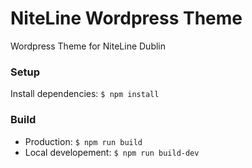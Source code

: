 # NiteLine Wordpress Theme
Wordpress Theme for NiteLine Dublin

### Setup

Install dependencies: `$ npm install`

### Build

- Production: `$ npm run build`
- Local developement: `$ npm run build-dev`
